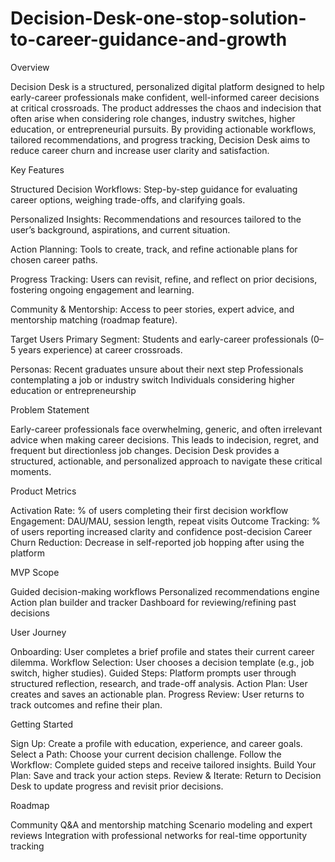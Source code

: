 # Decision-Desk-one-stop-solution-to-career-guidance-and-growth
Overview

Decision Desk is a structured, personalized digital platform designed to help early-career professionals make confident, well-informed career decisions at critical crossroads. The product addresses the chaos and indecision that often arise when considering role changes, industry switches, higher education, or entrepreneurial pursuits. By providing actionable workflows, tailored recommendations, and progress tracking, Decision Desk aims to reduce career churn and increase user clarity and satisfaction.

Key Features

Structured Decision Workflows: Step-by-step guidance for evaluating career options, weighing trade-offs, and clarifying goals.

Personalized Insights: Recommendations and resources tailored to the user’s background, aspirations, and current situation.

Action Planning: Tools to create, track, and refine actionable plans for chosen career paths.

Progress Tracking: Users can revisit, refine, and reflect on prior decisions, fostering ongoing engagement and learning.

Community & Mentorship: Access to peer stories, expert advice, and mentorship matching (roadmap feature).

Target Users
Primary Segment: Students and early-career professionals (0–5 years experience) at career crossroads.

Personas:
Recent graduates unsure about their next step
Professionals contemplating a job or industry switch
Individuals considering higher education or entrepreneurship

Problem Statement

Early-career professionals face overwhelming, generic, and often irrelevant advice when making career decisions. This leads to indecision, regret, and frequent but directionless job changes. Decision Desk provides a structured, actionable, and personalized approach to navigate these critical moments.

Product Metrics

Activation Rate: % of users completing their first decision workflow
Engagement: DAU/MAU, session length, repeat visits
Outcome Tracking: % of users reporting increased clarity and confidence post-decision
Career Churn Reduction: Decrease in self-reported job hopping after using the platform

MVP Scope

Guided decision-making workflows
Personalized recommendations engine
Action plan builder and tracker
Dashboard for reviewing/refining past decisions

User Journey

Onboarding: User completes a brief profile and states their current career dilemma.
Workflow Selection: User chooses a decision template (e.g., job switch, higher studies).
Guided Steps: Platform prompts user through structured reflection, research, and trade-off analysis.
Action Plan: User creates and saves an actionable plan.
Progress Review: User returns to track outcomes and refine their plan.

Getting Started

Sign Up: Create a profile with education, experience, and career goals.
Select a Path: Choose your current decision challenge.
Follow the Workflow: Complete guided steps and receive tailored insights.
Build Your Plan: Save and track your action steps.
Review & Iterate: Return to Decision Desk to update progress and revisit prior decisions.

Roadmap

Community Q&A and mentorship matching
Scenario modeling and expert reviews
Integration with professional networks for real-time opportunity tracking

